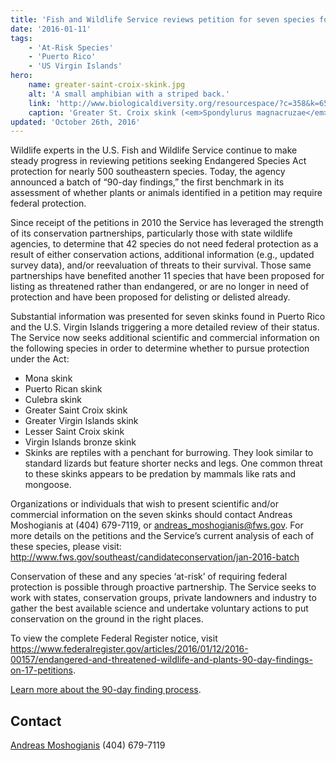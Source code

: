 ```yaml
---
title: 'Fish and Wildlife Service reviews petition for seven species found in Puerto Rico and U.S. Virgin Islands'
date: '2016-01-11'
tags:
    - 'At-Risk Species'
    - 'Puerto Rico'
    - 'US Virgin Islands'
hero:
    name: greater-saint-croix-skink.jpg
    alt: 'A small amphibian with a striped back.'
    link: 'http://www.biologicaldiversity.org/resourcespace/?c=358&k=6567902dc8'
    caption: 'Greater St. Croix skink (<em>Spondylurus magnacruzae</em>). Photo by A. J. Meier.'
updated: 'October 26th, 2016'
---
```


Wildlife experts in the U.S. Fish and Wildlife Service continue to make steady progress in reviewing petitions seeking  Endangered Species Act protection for nearly 500 southeastern species. Today, the agency announced a batch of “90-day findings,” the first benchmark in its assessment of whether plants or animals identified in a petition may require federal protection.

Since receipt of the petitions in 2010 the Service has leveraged the strength of its conservation partnerships, particularly those with state wildlife agencies, to determine that 42 species do not need federal protection as a result of either conservation actions, additional information (e.g., updated survey data), and/or reevaluation of threats to their survival. Those same partnerships have benefited another 11 species that have been proposed for listing as threatened rather than endangered, or are no longer in need of protection and have been proposed for delisting or delisted already.

Substantial information was presented for seven skinks found in Puerto Rico and the U.S. Virgin Islands triggering a more detailed review of their status. The Service now seeks additional scientific and commercial information on the following species in order to determine whether to pursue protection under the Act:

 - Mona skink
 - Puerto Rican skink
 - Culebra skink
 - Greater Saint Croix skink
 - Greater Virgin Islands skink
 - Lesser Saint Croix skink
 - Virgin Islands bronze skink
 - Skinks are reptiles with a penchant for burrowing. They look similar to standard lizards but feature shorter necks and legs. One common threat to these skinks appears to be predation by mammals like rats and mongoose.

Organizations or individuals that wish to present scientific and/or commercial information on the seven skinks should contact Andreas Moshogianis at (404) 679-7119, or andreas_moshogianis@fws.gov. For more details on the petitions and the Service’s current analysis of each of these species, please visit: http://www.fws.gov/southeast/candidateconservation/jan-2016-batch

Conservation of these and any species ‘at-risk’ of requiring federal protection is possible through proactive partnership. The Service seeks to work with states, conservation groups, private landowners and industry to gather the best available science and undertake voluntary actions to put conservation on the ground in the right places.

To view the complete Federal Register notice, visit https://www.federalregister.gov/articles/2016/01/12/2016-00157/endangered-and-threatened-wildlife-and-plants-90-day-findings-on-17-petitions.

[Learn more about the 90-day finding process](/endangered-species-act/90-day-finding/).

## Contact

[Andreas Moshogianis](andreas_moshogianis@fws.gov) (404) 679-7119
